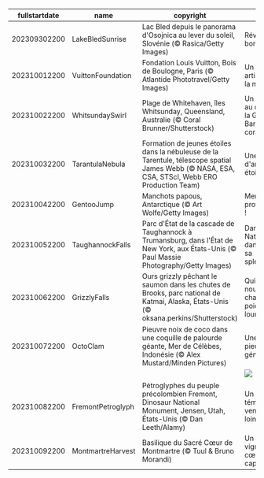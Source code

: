 |fullstartdate|name|copyright|title|image|
|--|--|--|--|--|
202309302200|LakeBledSunrise|Lac Bled depuis le panorama d'Osojnica au lever du soleil, Slovénie (© Rasica/Getty Images)|Réveil au bord du lac|![](/fr-FR/2023/10/202309302200LakeBledSunrise.jpg)|
202310012200|VuittonFoundation|Fondation Louis Vuitton, Bois de Boulogne, Paris (© Atlantide Phototravel/Getty Images)|Un centre artistique à la mode|![](/fr-FR/2023/10/202310012200VuittonFoundation.jpg)|
202310022200|WhitsundaySwirl|Plage de Whitehaven, îles Whitsunday, Queensland, Australie (© Coral Brunner/Shutterstock)|Un archipel au cœur de la Grande Barrière de corail|![](/fr-FR/2023/10/202310022200WhitsundaySwirl.jpg)|
202310032200|TarantulaNebula|Formation de jeunes étoiles dans la nébuleuse de la Tarentule, télescope spatial James Webb (© NASA, ESA, CSA, STScI, Webb ERO Production Team)|Une toile d'araignée étoilée|![](/fr-FR/2023/10/202310032200TarantulaNebula.jpg)|
202310042200|GentooJump|Manchots papous, Antarctique (© Art Wolfe/Getty Images)|Merci professeur !|![](/fr-FR/2023/10/202310042200GentooJump.jpg)|
202310052200|TaughannockFalls|Parc d'État de la cascade de Taughannock à Trumansburg, dans l'État de New York, aux États-Unis (© Paul Massie Photography/Getty Images)|Dame Nature dans toute sa splendeur|![](/fr-FR/2023/10/202310052200TaughannockFalls.jpg)|
202310062200|GrizzlyFalls|Ours grizzly pêchant le saumon dans les chutes de Brooks, parc national de Katmai, Alaska, États-Unis (© oksana.perkins/Shutterstock)|Qui sera le nouveau champion poids lourds ?|![](/fr-FR/2023/10/202310062200GrizzlyFalls.jpg)|
202310072200|OctoClam|Pieuvre noix de coco dans une coquille de palourde géante, Mer de Célèbes, Indonésie (© Alex Mustard/Minden Pictures)|Une pieuvre de génie !|![](/fr-FR/2023/10/202310072200OctoClam.jpg)|
||||![](/fr-FR/2023/10/.jpg)|
202310082200|FremontPetroglyph|Pétroglyphes du peuple précolombien Fremont, Dinosaur National Monument, Jensen, Utah, États-Unis (© Dan Leeth/Alamy)|Un témoignage venu du lointain|![](/fr-FR/2023/10/202310082200FremontPetroglyph.jpg)|
202310092200|MontmartreHarvest|Basilique du Sacré Cœur de Montmartre (© Tuul & Bruno Morandi)|Un vignoble au cœur de la capitale|![](/fr-FR/2023/10/202310092200MontmartreHarvest.jpg)|
